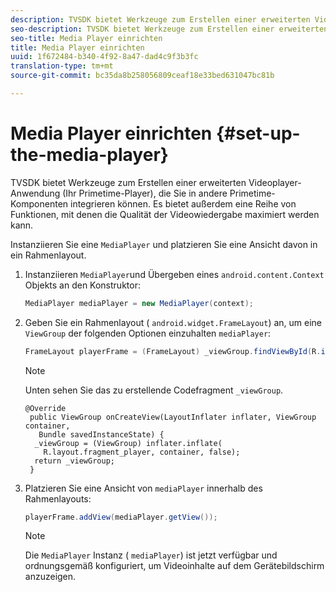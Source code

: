 ```yaml
---
description: TVSDK bietet Werkzeuge zum Erstellen einer erweiterten Videoplayer-Anwendung (Ihr Primetime-Player), die Sie in andere Primetime-Komponenten integrieren können. Es bietet außerdem eine Reihe von Funktionen, mit denen die Qualität der Videowiedergabe maximiert werden kann.
seo-description: TVSDK bietet Werkzeuge zum Erstellen einer erweiterten Videoplayer-Anwendung (Ihr Primetime-Player), die Sie in andere Primetime-Komponenten integrieren können. Es bietet außerdem eine Reihe von Funktionen, mit denen die Qualität der Videowiedergabe maximiert werden kann.
seo-title: Media Player einrichten
title: Media Player einrichten
uuid: 1f672484-b340-4f92-8a47-dad4c9f3b3fc
translation-type: tm+mt
source-git-commit: bc35da8b258056809ceaf18e33bed631047bc81b

---
```



# Media Player einrichten {#set-up-the-media-player}

TVSDK bietet Werkzeuge zum Erstellen einer erweiterten Videoplayer-Anwendung (Ihr Primetime-Player), die Sie in andere Primetime-Komponenten integrieren können. Es bietet außerdem eine Reihe von Funktionen, mit denen die Qualität der Videowiedergabe maximiert werden kann.

<!--<a id="section_1FE83A68DE624F20B52C0959851F5699"></a>-->

Instanziieren Sie eine `MediaPlayer` und platzieren Sie eine Ansicht davon in ein Rahmenlayout.

1. Instanziieren `MediaPlayer`und Übergeben eines `android.content.Context` Objekts an den Konstruktor:

   ```java
   MediaPlayer mediaPlayer = new MediaPlayer(context);
   ```

1. Geben Sie ein Rahmenlayout ( `android.widget.FrameLayout`) an, um eine `ViewGroup` der folgenden Optionen einzuhalten `mediaPlayer`:

   ```java
   FrameLayout playerFrame = (FrameLayout) _viewGroup.findViewById(R.id.playerFrame);
   ```

   >[!NOTE]
   >
   >Unten sehen Sie das zu erstellende Codefragment `_viewGroup`.

   ```
   @Override 
    public ViewGroup onCreateView(LayoutInflater inflater, ViewGroup container, 
      Bundle savedInstanceState) { 
     _viewGroup = (ViewGroup) inflater.inflate( 
       R.layout.fragment_player, container, false); 
     return _viewGroup; 
    }
   ```

1. Platzieren Sie eine Ansicht von `mediaPlayer` innerhalb des Rahmenlayouts:

   ```java
   playerFrame.addView(mediaPlayer.getView());
   ```

   >[!NOTE]
   >
   >Die `MediaPlayer` Instanz ( `mediaPlayer`) ist jetzt verfügbar und ordnungsgemäß konfiguriert, um Videoinhalte auf dem Gerätebildschirm anzuzeigen.